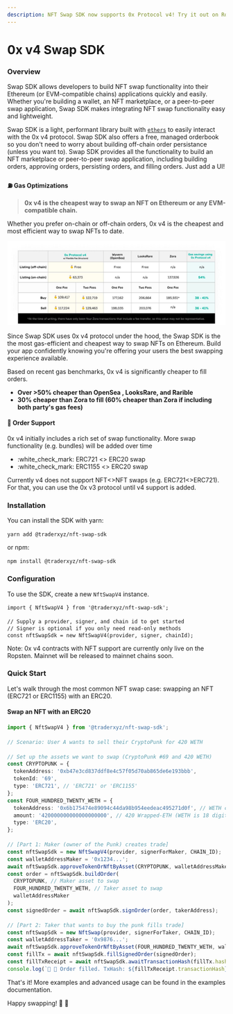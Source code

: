```yaml
---
description: NFT Swap SDK now supports 0x Protocol v4! Try it out on Ropsten today.
---
```


# 0x v4 Swap SDK

### Overview

Swap SDK allows developers to build NFT swap functionality into their Ethereum (or EVM-compatible chains) applications quickly and easily. Whether you're building a wallet, an NFT marketplace, or a peer-to-peer swap application, Swap SDK makes integrating NFT swap functionality easy and lightweight.

Swap SDK is a light, performant library built with [`ethers`](https://github.com/ethers-io/ethers.js/) to easily interact with the 0x v4 protocol. Swap SDK also offers a free, managed orderbook so you don't need to worry about building off-chain order persistance (unless you want to). Swap SDK provides all the functionality to build an NFT marketplace or peer-to-peer swap application, including building orders, approving orders, persisting orders, and filling orders. Just add a UI!

#### ⛽  Gas Optimizations

> **0x v4 is the cheapest way to swap an NFT on Ethereum or any EVM-compatible chain.**

Whether you prefer on-chain or off-chain orders, 0x v4 is the cheapest and most efficient way to swap NFTs to date.

![Gas analysis as of 1/31/2022](../.gitbook/assets/0x-v4-gas-costs.jpg)

Since Swap SDK uses 0x v4 protocol under the hood, the Swap SDK is the the most gas-efficient and cheapest way to swap NFTs on Ethereum. Build your app confidently knowing you're offering your users the best swapping experience available.

Based on recent gas benchmarks, 0x v4 is significantly cheaper  to fill orders.

* **Over >50% cheaper than OpenSea , LooksRare, and Rarible**
* **30% cheaper than Zora to fill (60% cheaper than Zora if including both party's gas fees)**

#### 📩  Order Support

0x v4 initially includes a rich set of swap functionality. More swap functionality (e.g. bundles) will be added over time

* :white\_check\_mark: ERC721 <> ERC20 swap
* :white\_check\_mark: ERC1155 <> ERC20 swap

Currently v4 does not support NFT<>NFT swaps (e.g. ERC721<>ERC721). For that, you can use the 0x v3 protocol until v4 support is added.

### Installation

You can install the SDK with yarn:

`yarn add @traderxyz/nft-swap-sdk`

or npm:

`npm install @traderxyz/nft-swap-sdk`

### Configuration

To use the SDK, create a new `NftSwapV4` instance.

```tsx
import { NftSwapV4 } from '@traderxyz/nft-swap-sdk';

// Supply a provider, signer, and chain id to get started
// Signer is optional if you only need read-only methods
const nftSwapSdk = new NftSwapV4(provider, signer, chainId);
```

Note: 0x v4 contracts with NFT support are currently only live on the Ropsten. Mainnet will be released to mainnet chains soon.

### Quick Start

Let's walk through the most common NFT swap case: swapping an NFT (ERC721 or ERC1155) with an ERC20.&#x20;

#### Swap an NFT with an ERC20

```typescript
import { NftSwapV4 } from '@traderxyz/nft-swap-sdk';

// Scenario: User A wants to sell their CryptoPunk for 420 WETH 

// Set up the assets we want to swap (CryptoPunk #69 and 420 WETH)
const CRYPTOPUNK = {
  tokenAddress: '0xb47e3cd837ddf8e4c57f05d70ab865de6e193bbb',
  tokenId: '69',
  type: 'ERC721', // 'ERC721' or 'ERC1155'
};
const FOUR_HUNDRED_TWENTY_WETH = {
  tokenAddress: '0x6b175474e89094c44da98b954eedeac495271d0f', // WETH contract address
  amount: '420000000000000000000', // 420 Wrapped-ETH (WETH is 18 digits)
  type: 'ERC20',
};

// [Part 1: Maker (owner of the Punk) creates trade]
const nftSwapSdk = new NftSwapV4(provider, signerForMaker, CHAIN_ID);
const walletAddressMaker = '0x1234...';
await nftSwapSdk.approveTokenOrNftByAsset(CRYPTOPUNK, walletAddressMaker);
const order = nftSwapSdk.buildOrder(
  CRYPTOPUNK, // Maker asset to swap
  FOUR_HUNDRED_TWENTY_WETH, // Taker asset to swap
  walletAddressMaker
);
const signedOrder = await nftSwapSdk.signOrder(order, takerAddress);

// [Part 2: Taker that wants to buy the punk fills trade]
const nftSwapSdk = new NftSwap(provider, signerForTaker, CHAIN_ID);
const walletAddressTaker = '0x9876...';
await nftSwapSdk.approveTokenOrNftByAsset(FOUR_HUNDRED_TWENTY_WETH, walletAddressTaker);
const fillTx = await nftSwapSdk.fillSignedOrder(signedOrder);
const fillTxReceipt = await nftSwapSdk.awaitTransactionHash(fillTx.hash);
console.log(`🎉 🥳 Order filled. TxHash: ${fillTxReceipt.transactionHash}`);
```

That's it! More examples and advanced usage can be found in the examples documentation.&#x20;

Happy swapping! :tada: :handshake:

